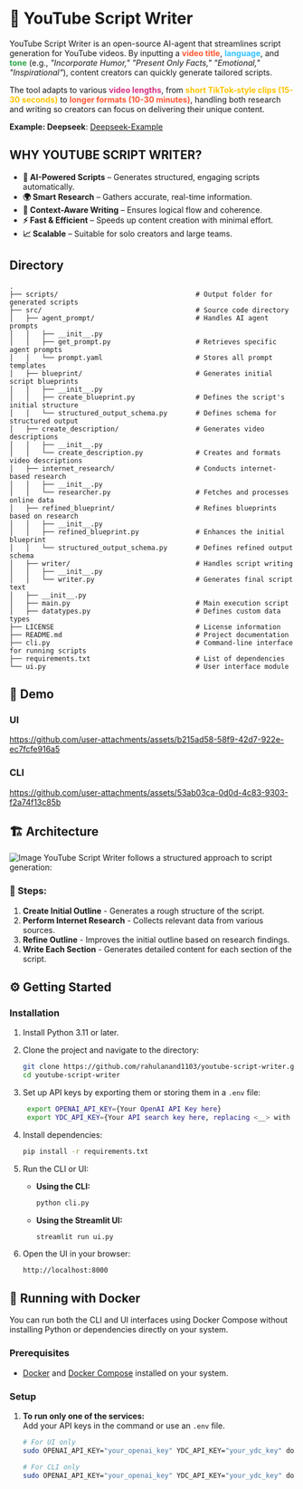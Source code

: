 # 🎥 YouTube Script Writer


YouTube Script Writer is an open-source AI-agent that streamlines script generation for YouTube videos. By inputting a **<span style="color:#FF5733;">video title</span>**, **<span style="color:#33C3FF;">language</span>**, and **<span style="color:#28A745;">tone</span>** (e.g., *"Incorporate Humor," "Present Only Facts," "Emotional," "Inspirational"*), content creators can quickly generate tailored scripts.  

The tool adapts to various **<span style="color:#D63384;">video lengths</span>**, from **<span style="color:#FFC300;">short TikTok-style clips (15-30 seconds)</span>** to **<span style="color:#FF5733;">longer formats (10-30 minutes)</span>**, handling both research and writing so creators can focus on delivering their unique content.

**Example: Deepseek**: [Deepseek-Example](https://github.com/rahulanand1103/youtube-script-writer/tree/main/docs/sample%20script/deepseek)



## WHY YOUTUBE SCRIPT WRITER?  

- **📝 AI-Powered Scripts** – Generates structured, engaging scripts automatically.  
- **🌍 Smart Research** – Gathers accurate, real-time information.  
- **🧠 Context-Aware Writing** – Ensures logical flow and coherence.  
- **⚡ Fast & Efficient** – Speeds up content creation with minimal effort.   
- **📈 Scalable** – Suitable for solo creators and large teams.  

## Directory

```
.
├── scripts/                                  # Output folder for generated scripts  
├── src/                                      # Source code directory  
│   ├── agent_prompt/                         # Handles AI agent prompts  
│   │   ├── __init__.py  
│   │   ├── get_prompt.py                     # Retrieves specific agent prompts  
│   │   └── prompt.yaml                       # Stores all prompt templates  
│   ├── blueprint/                            # Generates initial script blueprints  
│   │   ├── __init__.py  
│   │   ├── create_blueprint.py               # Defines the script's initial structure  
│   │   └── structured_output_schema.py       # Defines schema for structured output  
│   ├── create_description/                   # Generates video descriptions  
│   │   ├── __init__.py  
│   │   └── create_description.py             # Creates and formats video descriptions  
│   ├── internet_research/                    # Conducts internet-based research  
│   │   ├── __init__.py  
│   │   └── researcher.py                     # Fetches and processes online data  
│   ├── refined_blueprint/                    # Refines blueprints based on research  
│   │   ├── __init__.py  
│   │   ├── refined_blueprint.py              # Enhances the initial blueprint  
│   │   └── structured_output_schema.py       # Defines refined output schema  
│   ├── writer/                               # Handles script writing  
│   │   ├── __init__.py  
│   │   └── writer.py                         # Generates final script text  
│   ├── __init__.py  
│   ├── main.py                               # Main execution script  
│   ├── datatypes.py                          # Defines custom data types  
├── LICENSE                                   # License information  
├── README.md                                 # Project documentation  
├── cli.py                                    # Command-line interface for running scripts  
├── requirements.txt                          # List of dependencies  
└── ui.py                                     # User interface module  

```


## 🎥 Demo
### UI
https://github.com/user-attachments/assets/b215ad58-58f9-42d7-922e-ec7fcfe916a5

### CLI
https://github.com/user-attachments/assets/53ab03ca-0d0d-4c83-9303-f2a74f13c85b


## 🏗️ Architecture
![Image](https://github.com/user-attachments/assets/f3f60ea2-536d-48b1-bea6-18b769997896)
YouTube Script Writer follows a structured approach to script generation:



### 📌 Steps:

1. **Create Initial Outline** - Generates a rough structure of the script.
2. **Perform Internet Research** - Collects relevant data from various sources.
3. **Refine Outline** - Improves the initial outline based on research findings.
4. **Write Each Section** - Generates detailed content for each section of the script.

## ⚙️ Getting Started

### Installation

1. Install Python 3.11 or later.
2. Clone the project and navigate to the directory:

    ```bash
    git clone https://github.com/rahulanand1103/youtube-script-writer.git
    cd youtube-script-writer
    ```

3. Set up API keys by exporting them or storing them in a `.env` file:

   ```bash
    export OPENAI_API_KEY={Your OpenAI API Key here}
    export YDC_API_KEY={Your API search key here, replacing <__> with \<_\__\> or put inside ""}
    ```
4. Install dependencies:

    ```bash
    pip install -r requirements.txt
    ```

5. Run the CLI or UI:

    - **Using the CLI:**

      ```bash
      python cli.py
      ```

    - **Using the Streamlit UI:**

      ```bash
      streamlit run ui.py
      ```

6. Open the UI in your browser:  

    ```
    http://localhost:8000
    ```

## 🐳 Running with Docker

You can run both the CLI and UI interfaces using Docker Compose without installing Python or dependencies directly on your system.

### Prerequisites

- [Docker](https://docs.docker.com/get-docker/) and [Docker Compose](https://docs.docker.com/compose/install/) installed on your system.

### Setup

1. **To run only one of the services:**  
   Add your API keys in the command or use an `.env` file.

   ```bash
   # For UI only
   sudo OPENAI_API_KEY="your_openai_key" YDC_API_KEY="your_ydc_key" docker-compose up ui

   # For CLI only
   sudo OPENAI_API_KEY="your_openai_key" YDC_API_KEY="your_ydc_key" docker-compose up cli
   ```

